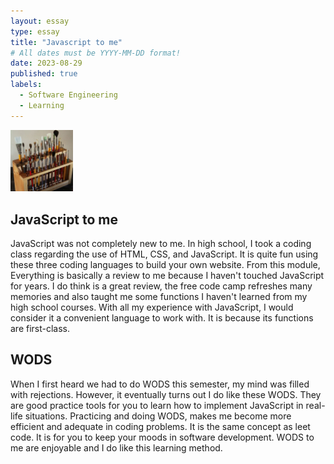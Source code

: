 ```yaml
---
layout: essay
type: essay
title: "Javascript to me"
# All dates must be YYYY-MM-DD format!
date: 2023-08-29
published: true
labels:
  - Software Engineering
  - Learning
---
```


<img width="100px" class="rounded float-start pe-4" src="../img/igniting/paintbrushes.jpg">

## JavaScript to me
JavaScript was not completely new to me. In high school, I took a coding class regarding the use of HTML, CSS, and JavaScript. It is quite fun using these three coding languages to build your own website.
From this module, Everything is basically a review to me because I haven't touched JavaScript for years. I do think is a great review, the free code camp refreshes many memories and also taught me some functions
I haven't learned from my high school courses. With all my experience with JavaScript, I would consider it a convenient language to work with. It is because its functions are first-class.

## WODS
When I first heard we had to do WODS this semester, my mind was filled with rejections. However, it eventually turns out I do like these WODS. They are good practice tools for you to learn how to implement JavaScript 
in real-life situations. Practicing and doing WODS, makes me become more efficient and adequate in coding problems. It is the same concept as leet code. It is for you to keep your moods in software development.
WODS to me are enjoyable and I do like this learning method. 
